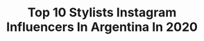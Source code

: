---
title: Top 10 Stylists Instagram Influencers In Argentina In 2020
description: >-
  Find top stylists Instagram influencers in Argentina in 2020. Most popular hashtags: #yomequedoencasa #style #photo #superliga.
platform: Instagram
profiles:
  - username: "badkabrona"
    fullname: >-
      FASHION KILLA ©️
    location: "Argentina"
    followers: 91256
    engagement: 2356
    commentsToLikes: 0.010394
    avatar: "https://scontent-ams4-1.cdninstagram.com/v/t51.2885-19/s320x320/91992020_163908818132281_6849246568122417152_n.jpg?_nc_ht=scontent-ams4-1.cdninstagram.com&_nc_ohc=iwPfoEpIzbMAX-VHFzm&oh=4c450d251c4ea50fa442c196cfaf045f&oe=5EB79F43"
    verified: false
    hashtags: ""
  - username: "karolinesmode"
    fullname: >-
      Carolina Berro Madero
    location: "Argentina"
    followers: 48215
    engagement: 107
    commentsToLikes: 0.077798
    avatar: "https://scontent-lht6-1.cdninstagram.com/v/t51.2885-19/s320x320/84981499_623045935202914_7373764127681937408_n.jpg?_nc_ht=scontent-lht6-1.cdninstagram.com&_nc_ohc=3c7J9AD9HksAX--p8HC&oh=4648440b42cbf386727d73fc31ff4bd0&oe=5EB8CDBE"
    verified: false
    hashtags: "#stayathome, #myhome, #selfies, #stayhome"
  - username: "mr.yeezuscool"
    fullname: >-
      Miguel Ángel
    location: "Argentina"
    followers: 21249
    engagement: 1201
    commentsToLikes: 0.174913
    avatar: "https://scontent-ams4-1.cdninstagram.com/v/t51.2885-19/s320x320/90759731_284863242498395_4853714151475773440_n.jpg?_nc_ht=scontent-ams4-1.cdninstagram.com&_nc_ohc=Cn5W6gTTSsQAX96VhpA&oh=24832b5ddf3a34733cb0182bcad311be&oe=5EB973E6"
    verified: false
    hashtags: "#sport, #motorsport, #yamaha, #honda"
  - username: "kativara"
    fullname: >-
      KATERINA
    location: "Argentina"
    followers: 5651
    engagement: 634
    commentsToLikes: 0.031704
    avatar: "https://scontent-lhr8-1.cdninstagram.com/v/t51.2885-19/s320x320/88198413_2657339444537052_2651448461903265792_n.jpg?_nc_ht=scontent-lhr8-1.cdninstagram.com&_nc_ohc=-piAMoj02KQAX_bIo-k&oh=3448e577f046acfb91a9a1449d09b91e&oe=5EBBE735"
    verified: false
    hashtags: "#sofierce, #skinlights, #rimmelss20, #kissglow"
  - username: "cucchipagani"
    fullname: >-
      Lali Pagani + Flor Cucchi
    location: "Argentina"
    followers: 7111
    engagement: 925
    commentsToLikes: 0.024660
    avatar: "https://scontent-ort2-1.cdninstagram.com/v/t51.2885-19/s320x320/51691601_1660729744228578_1238121531066810368_n.jpg?_nc_ht=scontent-ort2-1.cdninstagram.com&_nc_ohc=beuJjS6RnBEAX_36jbe&oh=31e8e8f3b897894b1be8e422d81d4029&oe=5EB9DBB8"
    verified: false
    hashtags: "#lights, #beauty, #artistsoninstagram, #buenosaires"
  - username: "rpsi.queen"
    fullname: >-
      👑•P•S•I•C•O•👑
    location: "Argentina"
    followers: 5261
    engagement: 731
    commentsToLikes: 0.045065
    avatar: "https://scontent-lhr8-1.cdninstagram.com/v/t51.2885-19/s320x320/91186183_244642813239754_7992717310727028736_n.jpg?_nc_ht=scontent-lhr8-1.cdninstagram.com&_nc_ohc=DuBFotapVA8AX8aFOQo&oh=7c48710fa4be9938cd45576b2fe61c07&oe=5EBAB512"
    verified: false
    hashtags: "#dragqueen, #instagram, #instapic, #like"
  - username: "andyfaerman"
    fullname: >-
      Andy Faerman  🧿
    location: "Argentina"
    followers: 53952
    engagement: 276
    commentsToLikes: 0.048243
    avatar: "https://scontent-ort2-1.cdninstagram.com/v/t51.2885-19/s320x320/73313645_2653009908267633_2109259478447685632_n.jpg?_nc_ht=scontent-ort2-1.cdninstagram.com&_nc_ohc=eqRlJacFEcIAX-V4tR0&oh=0c679195f25ec4f43de0d736dd7bd834&oe=5EB72B4A"
    verified: false
    hashtags: "#diy, #sexandthecity, #mommyblogger, #ad"
  - username: "maruvenancio"
    fullname: >-
      Marina Venancio
    location: "Argentina"
    followers: 91992
    engagement: 237
    commentsToLikes: 0.014851
    avatar: "https://scontent-lhr8-1.cdninstagram.com/v/t51.2885-19/11351780_877265879005618_350803420_a.jpg?_nc_ht=scontent-lhr8-1.cdninstagram.com&_nc_ohc=L0KpcmPaeTkAX-JZEyp&oh=cd7709d37176eb081b79ead76976d619&oe=5EB97EE1"
    verified: false
    hashtags: "#maca, #laligera, #nofilter"
  - username: "morademoda"
    fullname: >-
      Moraruiz
    location: "Argentina"
    followers: 5474
    engagement: 346
    commentsToLikes: 0.087370
    avatar: "https://scontent-amt2-1.cdninstagram.com/vp/1b288ec43c8ddb112635f01f00dd18f4/5E1EEAC9/t51.2885-19/s320x320/21224870_125641331414988_591236629507604480_n.jpg?_nc_ht=scontent-amt2-1.cdninstagram.com"
    verified: false
    hashtags: "#mexico, #knowtherules, #lino, #manosmagicas"
  - username: "flormaignon"
    fullname: >-
      Florencia Maignon
    location: "Argentina"
    followers: 14633
    engagement: 530
    commentsToLikes: 0.025568
    avatar: "https://scontent-ams4-1.cdninstagram.com/v/t51.2885-19/s320x320/84288222_397829191081350_2188199787642224640_n.jpg?_nc_ht=scontent-ams4-1.cdninstagram.com&_nc_ohc=C7JaXeiCgyAAX9IluKM&oh=fcb13b072feb7fe3b04732e3aa0034b5&oe=5EB2FDEA"
    verified: false
    hashtags: "#pic, #nightout, #girls, #copasuperliga"
---
